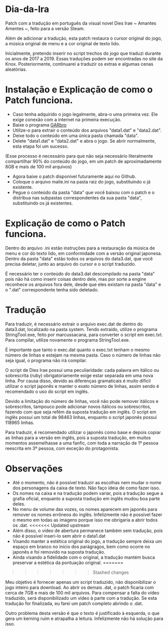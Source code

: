 # Dia-da-Ira

Patch com a tradução em português da visual novel Dies Irae ~ Amantes Amentes ~, feito para a versão Steam.

Além de adicionar a tradução, esta patch restaura o cursor original do jogo, a música original de menu e a cor original de texto lido.

Inicialmente, pretendo inserir no script trechos do jogo que traduzi durante os anos de 2017 a 2019. Essas traduções podem ser encontradas no site da Knox.
Posteriormente, continuarei a traduzir os extras e algumas cenas aleatórias.

# Instalação e Explicação de como o Patch funciona.
- Caso tenha adquirido o jogo legalmente, abra-o uma primeira vez. Ele exige conexão com a internet na primeira execução.
- Baixe o programa [GARbro](https://github.com/morkt/GARbro/releases/tag/v1.5.44)
- Utilize-o para extrair o conteúdo dos arquivos "data1.dat" e "data2.dat".
- Deixe todo o conteúdo em uma única pasta chamada "data".
- Delete "data1.dat" e "data2.dat" e abra o jogo. Se abrir normalmente, esta etapa foi um sucesso.

(Esse processo é necessário para que não seja necessário literalmente compartilhar 90% do conteúdo do jogo, em um patch de aproximadamente 8GB e mais de 100 mil arquivos)

- Agora baixe o patch disponível futuramente aqui no Github.
- Coloque o arquivo malie.ini na pasta raiz do jogo, substituindo o já existente.
- Pegue o conteúdo da pasta "data" que você baixou com o patch e o distribua nas subpastas correspondentes da sua pasta "data", substituindo os já existentes.

# Explicação de como o Patch funciona.

Dentro do arquivo .ini estão instruções para a restauração da música de menu e cor do texto lido, em conformidade com a versão original japonesa.
Dentro da pasta "data" estão todos os arquivos do data3.dat, que você precisa deletar, junto ao arquivo do cursor e o script traduzido.

É necessário ter o conteúdo do data3.dat descompilado na pasta "data" pois não há como inserir coisas dentro dele, mas por sorte a engine reconhece os arquivos fora dele, desde que eles existam na pasta "data" e o ".dat" correspondente tenha sido deletado.


# Tradução

Para traduzir, é necessário extrair o arquivo exec.dat de dentro do data3.dat, localizado na pasta system.
Tendo extraído, utilize o programa StringTool.exe, feito por marcussacana, para converter o script em exec.txt.
Para compilar, utilize novamente o programa StringTool.exe.

É importante que tanto o exec.dat quanto o exec.txt tenham o mesmo número de linhas e estejam na mesma pasta.
Caso o número de linhas não seja igual, o programa não irá compilar.

O script de Dies Irae possuí uma peculiaridade: cada palavra em itálico ou sobrescrita (ruby) obrigatoriamente exige estar separada em uma nova linha. 
Por causa disso, devido as diferenças gramaticais é muito difícil utilizar o script japonês e manter o exato número de linhas, assim sendo é recomendado o uso do script em inglês.

Devido a limitação do número de linhas, você não pode remover itálicos e sobrescritos, tampouco pode adicionar novos itálicos ou sobrescritos, fazendo com que seja refém da suposta tradução em inglês.
O script em inglês possuí um total de 98463 linhas, enquanto o script japonês possuí 118965 linhas.

Para traduzir, é recomendado utilizar o japonês como base e depois copiar as linhas para a versão em inglês, pois a suposta tradução, em muitos momentos assemelhasse a uma fanfic, com toda a narração de 1º pessoa reescrita em 3º pessoa, com exceção do protagonista.

# Observações

- Até o momento, não é possível traduzir as escolhas nem mudar o nome dos personagens da caixa de texto. Não faço ideia de como fazer isso.
- Os nomes na caixa e na tradução podem variar, pois a tradução segue a grafia oficial, enquanto a suposta tradução em inglês mudou boa parte deles.
- No menu de volume das vozes, os nomes aparecem em japonês para remover os nomes errôneos do inglês. Infelizmente não é possível fazer o mesmo em todas as imagens porque isso me obrigaria a abrir todos os .dat.
<<<<<<< Updated upstream
- Além disso, o vídeo de abertura permanece também sem tradução, pois não é possível inseri-lo sem abrir o data1.dat
- Visando manter a estética original do jogo, a tradução sempre deixa um espaço em branco no início dos parágragos, bem como ocorre no japonês e foi removido na suposta tradução.
- Ainda visando a fidelidade com o original, a tradução mantém busca preservar a estética da pontuação original.
=======
>>>>>>> Stashed changes

Meu objetivo é fornecer apenas um script traduzido, não disponibilizar o jogo inteiro para download. Ao abrir os demais .dat, o patch ficaria com cerca de 7GB e mais de 100 mil arquivos.
Para compensar a falta do vídeo traduzido, será disponibilizado um vídeo à parte com a tradução. Se esta tradução for finalizada, eu farei um patch completo abrindo o .dat. 

Outro problema desta versão é que o texto é justificado à esquerda, o que gera um kerning ruim e atrapalha a leitura.
Infelizmente não há solução para isso.
